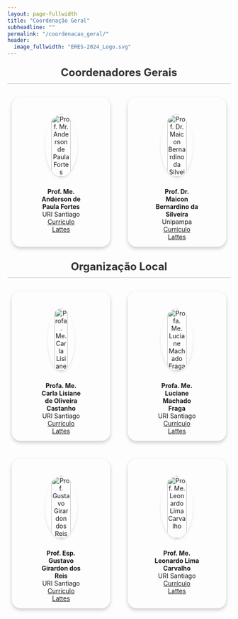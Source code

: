 ```yaml
---
layout: page-fullwidth
title: "Coordenação Geral"
subheadline: ""
permalink: "/coordenacao_geral/"
header:
  image_fullwidth: "ERES-2024_Logo.svg"
---
```


<style>
  header {
    margin-bottom: 30px;
  }

  h1, h2 {
    color: #333;
    text-align: center;
    margin: 20px 0;
  }

  h2 {
    font-size: 24px;
    padding-bottom: 10px;
    border-bottom: 1px solid #cbcbcb;
  }

  .section-container {
    display: flex;
    flex-wrap: wrap;
    gap: 20px;
    justify-content: center;
  }

  .card {
    border-radius: 20px;
    box-shadow: 0 4px 8px rgba(0, 0, 0, 0.2);
    width: calc(100% / 4 - 40px);
    margin: 10px;
    overflow: hidden;
    display: flex;
		padding: 10px;
    flex-direction: column;
    align-items: center;
    text-align: center;
  }

  .card img {
    width: 90%;
    height: 175px;
    object-fit: cover;
    border-radius: 50%;
		margin-top: 15px;
		box-shadow: rgba(0, 0, 0, 0.1) 0px 4px 6px -1px, rgba(0, 0, 0, 0.06) 0px 2px 4px -1px;
  }

  .card-text {
    margin: 15px 0 -20px 0;
    padding: 10px;
    width: 100%;
    box-sizing: border-box;
  }

  @media (max-width: 1024px) {
    .card {
      width: 40%;
    }

    .card img {
			margin-top: 15px;
      height: 140px;
			width: 60%;
    }

		#img-carla {
			width: 50%;
		}
  }

  @media (max-width: 768px) {
    .card {
      width: 50%;  
    }

    .card img {
      height: 150px;
			width: 70%;
    }

		#img-carla {
			width: 55%;
		}
  }

  @media (max-width: 600px) {
    .card {
      width: 70%;
    }

    .card img {
      height: 150px;
			width: 70%;
    }

		#img-carla {
			width: auto;
		}
  }
</style>

<main>
  <section aria-labelledby="coordenacao-geral-header">
    <h2 id="coordenacao-geral-header"><strong>Coordenadores Gerais</strong></h2>
    <div class="section-container">
      <article class="card">
        <figure>
          <img src="{{ site.urlimg }}/prof_anderson.jpg" alt="Prof. Mr. Anderson de Paula Fortes">
          <figcaption class="card-text">
            <strong>Prof. Me. Anderson de Paula Fortes</strong><br>
            URI Santiago<br>
            <a href="http://lattes.cnpq.br/8500919840176084" target="_blank">Currículo Lattes</a>
          </figcaption>
        </figure>
      </article>
      <article class="card">
        <figure>
          <img src="{{ site.urlimg }}/maicon.jpg" alt="Prof. Dr. Maicon Bernardino da Silveira">
          <figcaption class="card-text">
            <strong>Prof. Dr. Maicon Bernardino da Silveira</strong><br>
            Unipampa<br>
            <a href="http://lattes.cnpq.br/0523166822363498" target="_blank">Currículo Lattes</a>
          </figcaption>
        </figure>
      </article>
    </div>
  </section>

  <section aria-labelledby="organizacao-local-header">
    <h2 id="organizacao-local-header"><strong>Organização Local</strong></h2>
    <div class="section-container">
      <article class="card">
        <figure>
          <img src="{{ site.urlimg }}/prof_carla.jpg" id="img-carla" alt="Profa. Me. Carla Lisiane de Oiliveira Castanho">
          <figcaption class="card-text">
            <strong>Profa. Me. Carla Lisiane de Oliveira Castanho</strong><br>
            URI Santiago<br>
            <a href="http://lattes.cnpq.br/2572817294743935" target="_blank">Currículo Lattes</a>
          </figcaption>
        </figure>
      </article>
      <article class="card">
        <figure>
          <img src="{{ site.urlimg }}/prof_lu.jpg" alt="Profa. Me. Luciane Machado Fraga">
          <figcaption class="card-text">
            <strong>Profa. Me. Luciane Machado Fraga</strong><br>
            URI Santiago<br>
            <a href="http://lattes.cnpq.br/0576253490550915" target="_blank">Currículo Lattes</a>
          </figcaption>
        </figure>
      </article>
      <article class="card">
        <figure>
          <img src="{{ site.urlimg }}/prof_gustavo.jpg" alt="Prof. Gustavo Girardon dos Reis">
          <figcaption class="card-text">
            <strong>Prof. Esp. Gustavo Girardon dos Reis</strong><br>
            URI Santiago<br>
            <a href="http://lattes.cnpq.br/9724726861595610" target="_blank">Currículo Lattes</a>
          </figcaption>
        </figure>
      </article>
      <article class="card">
        <figure>
          <img src="{{ site.urlimg }}/prof_leonardo.jpg" alt="Prof. Me. Leonardo Lima Carvalho">
          <figcaption class="card-text">
            <strong>Prof. Me. Leonardo Lima Carvalho</strong><br>
            URI Santiago<br>
            <a href="http://lattes.cnpq.br/4149281529137286" target="_blank">Currículo Lattes</a>
          </figcaption>
        </figure>
      </article>
    </div>
  </section>
</main>
